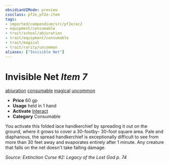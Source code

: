 ```yaml
---
obsidianUIMode: preview
cssclass: pf2e,pf2e-item
tags:
- imported/compendium/src/pf2e/ec2
- equipment/consumable
- trait/school/abjuration
- trait/equipment/consumable
- trait/magical
- trait/rarity/uncommon
aliases: ["Invisible Net"]
---
```

# Invisible Net *Item 7*  
[abjuration](abjuration.md)  [consumable](consumable.md)  [magical](magical.md)  [uncommon](uncommon.md)  

- **Price** 60 gp
- **Usage** held in 1 hand
- **Activate** [Interact](interact.md)
- **Category** Consumable

You activate this folded lace handkerchief by spreading it out on the ground, where it grows to cover a 30-footby- 30-foot square area. Pale and diaphanous, the spread handkerchief is exceptionally difficult to see from more than 30 feet away and evaporates entirely after 1 minute. Any creature that falls on the net doesn't take falling damage.

*Source: Extinction Curse #2: Legacy of the Lost God p. 74*
